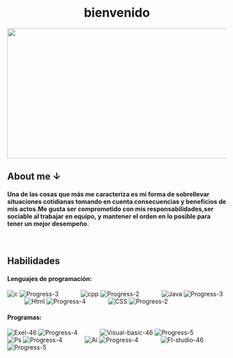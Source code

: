 
<h1 align=center> bienvenido </h1>

<div align=center>
    <img width=1138 height=300 src="https://github.com/Devccss/Devccss/assets/149021885/b9979b81-8de4-456f-b10c-280d539d398c"/>
</div>


## About me ↓

#### Una de las cosas que más me caracteriza es mi forma de sobrellevar situaciones cotidianas tomando en cuenta consecuencias y beneficios de mis actos.Me gusta ser comprometido con mis responsabilidades,ser sociable al trabajar en equipo, y mantener el orden en lo posible para tener un mejor desempeño.


‎ ‎ ‎ ‎ ‎ ‎ ‎ ‎ ‎ ‎ ‎ ‎ 
‎ ‎ ‎ ‎ ‎ ‎ ‎ ‎ ‎ ‎ ‎ ‎ 
## Habilidades
#### Lenguajes de programación: 
![c](https://skillicons.dev/icons?i=c)
![Progress-3](https://github.com/Devccss/Devccss/assets/149021885/873e4da0-85c2-4ea8-8f3c-a64655b6c974)
‎ ‎ ‎ ‎ ‎ ‎ ‎ ‎ ‎ ‎ ‎ ‎ 
![cpp](https://skillicons.dev/icons?i=cpp)
![Progress-2](https://github.com/Devccss/Devccss/assets/149021885/45c3e3ee-c885-4d9a-ac20-015f34f21068)
‎ ‎ ‎ ‎ ‎ ‎ ‎ ‎ ‎ ‎ ‎ ‎ 
![Java](https://skillicons.dev/icons?i=java)
![Progress-3](https://github.com/Devccss/Devccss/assets/149021885/873e4da0-85c2-4ea8-8f3c-a64655b6c974)
‎ ‎ ‎ ‎ ‎ ‎ ‎ ‎ ‎ ‎ ‎ ‎ 
![Html](https://skillicons.dev/icons?i=html)
![Progress-4](https://github.com/Devccss/Devccss/assets/149021885/f72d247d-ca11-4483-9104-bfc05e97fa30)
‎ ‎ ‎ ‎ ‎ ‎ ‎ ‎ ‎ ‎ ‎ ‎ 
![CSS](https://skillicons.dev/icons?i=css)
![Progress-2](https://github.com/Devccss/Devccss/assets/149021885/45c3e3ee-c885-4d9a-ac20-015f34f21068)
‎ ‎ ‎ ‎ 
#### Programas:
![Exel-46](https://github.com/Devccss/Devccss/assets/149021885/37510ebb-a4eb-437a-a844-f6d2f2f250d7)
![Progress-4](https://github.com/Devccss/Devccss/assets/149021885/f72d247d-ca11-4483-9104-bfc05e97fa30)
‎ ‎ ‎ ‎ ‎ ‎ ‎ ‎ ‎ ‎ ‎ ‎ 
![Visual-basic-46](https://github.com/Devccss/Devccss/assets/149021885/398a5f19-a936-4e9d-bc81-213a92378856)
![Progress-5](https://github.com/Devccss/Devccss/assets/149021885/6de20da0-41f2-45c9-9093-238f4fcdfa20)‎ ‎ ‎ ‎ ‎ ‎ ‎ 
‎ ‎ ‎ ‎ ‎ ‎
![Ps](https://skillicons.dev/icons?i=ps)
![Progress-4](https://github.com/Devccss/Devccss/assets/149021885/f72d247d-ca11-4483-9104-bfc05e97fa30)
‎ ‎ ‎ ‎ ‎ ‎ ‎ ‎ ‎ ‎ ‎ ‎ 
![Ai](https://skillicons.dev/icons?i=ai)
![Progress-4](https://github.com/Devccss/Devccss/assets/149021885/f72d247d-ca11-4483-9104-bfc05e97fa30)
‎ ‎ ‎ ‎ ‎ ‎ ‎ ‎ ‎ ‎ ‎ ‎ 
![Fl-studio-46](https://github.com/Devccss/Devccss/assets/149021885/065f1a27-0cad-44cb-adfb-a8cfe3765325)
![Progress-5](https://github.com/Devccss/Devccss/assets/149021885/6de20da0-41f2-45c9-9093-238f4fcdfa20)‎ 
